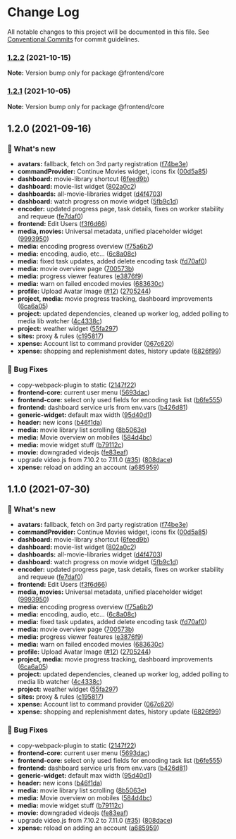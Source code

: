 # Change Log

All notable changes to this project will be documented in this file.
See [Conventional Commits](https://conventionalcommits.org) for commit guidelines.

### [1.2.2](https://github.com/furystack/multiverse/compare/@frontend/core@1.2.1...@frontend/core@1.2.2) (2021-10-15)

**Note:** Version bump only for package @frontend/core






### [1.2.1](https://github.com/furystack/multiverse/compare/@frontend/core@1.2.0...@frontend/core@1.2.1) (2021-10-05)

**Note:** Version bump only for package @frontend/core






## 1.2.0 (2021-09-16)


### 🚀 What's new

* **avatars:** fallback, fetch on 3rd party registration ([f74be3e](https://github.com/furystack/multiverse/commit/f74be3e57e2dbefef7abd5cb1383d5336a73e652))
* **commandProvider:** Continue Movies widget, icons fix ([00d5a85](https://github.com/furystack/multiverse/commit/00d5a85fb0d8fbd1b98626537c56b0de3baff2cb))
* **dashboard:** movie-library shortcut ([6feed9b](https://github.com/furystack/multiverse/commit/6feed9b8abfb95bed54cc30675d947265b1dafd6))
* **dashboard:** movie-list widget ([802a0c2](https://github.com/furystack/multiverse/commit/802a0c2cd456ff4c68c16b425055c1e507eecc49))
* **dashboards:** all-movie-libraries widget ([d4f4703](https://github.com/furystack/multiverse/commit/d4f47033e135739c6890c622300e0704c215793a))
* **dashboard:** watch progress on movie widget ([5fb9c1d](https://github.com/furystack/multiverse/commit/5fb9c1d311d4c56685cbc1fa7463942222dfc29b))
* **encoder:** updated progress page, task details, fixes on worker stability and requeue ([fe7daf0](https://github.com/furystack/multiverse/commit/fe7daf02be7a0f3d77a54c6673d2f8ea06d04fa6))
* **frontend:** Edit Users ([f3f6d66](https://github.com/furystack/multiverse/commit/f3f6d662a619a53c4915a466e092545b2c4ac360))
* **media, movies:** Universal metadata, unified placeholder widget ([9993950](https://github.com/furystack/multiverse/commit/999395099092d7eac4268023d537b9024f15c713))
* **media:** encoding progress overview ([f75a6b2](https://github.com/furystack/multiverse/commit/f75a6b2f5795104fa87e5cf87c107ae618d46d97))
* **media:** encoding, audio, etc... ([6c8a08c](https://github.com/furystack/multiverse/commit/6c8a08c3784ab2d4f8a001c38246933f75cca57b))
* **media:** fixed task updates, added delete encoding task ([fd70af0](https://github.com/furystack/multiverse/commit/fd70af04b0f4e5454fb8915c6c8eabe4248a77ff))
* **media:** movie overview page ([700573b](https://github.com/furystack/multiverse/commit/700573bd363f2c187fd46ef23aae256cafd2ea72))
* **media:** progress viewer features ([e3876f9](https://github.com/furystack/multiverse/commit/e3876f925dd4ad28ddeb6f2cf728294e128b1100))
* **media:** warn on failed encoded movies ([683630c](https://github.com/furystack/multiverse/commit/683630c9a4fdf3f0e8bfe5addd63d913eaf8d908))
* **profile:** Upload Avatar Image ([#12](https://github.com/furystack/multiverse/issues/12)) ([2705244](https://github.com/furystack/multiverse/commit/2705244f3670f46f2529adc61156c8593e14fd6a))
* **project, media:** movie progress tracking, dashboard improvements ([6ca6a05](https://github.com/furystack/multiverse/commit/6ca6a053ff85d653dc7219d1ec0ca08a95a06769))
* **project:** updated dependencies, cleaned up worker log, added polling to media lib watcher ([4c4338c](https://github.com/furystack/multiverse/commit/4c4338c6792e5ccf4f0f7a4602df4009a1a46184))
* **project:** weather widget ([55fa297](https://github.com/furystack/multiverse/commit/55fa2976eded93ced4980f17b349ad062586cb2a))
* **sites:** proxy & rules ([c195817](https://github.com/furystack/multiverse/commit/c19581720f8c411466d9eed564d082fd99516047))
* **xpense:** Account list to command provider ([067c620](https://github.com/furystack/multiverse/commit/067c6200c5dfe7065f8f9cdf081fa2231e3503d1))
* **xpense:** shopping and replenishment dates, history update ([6826f99](https://github.com/furystack/multiverse/commit/6826f992a0b2ff166edf1ac845904d6728770edf))


### 🐛 Bug Fixes

* copy-webpack-plugin to static ([2147f22](https://github.com/furystack/multiverse/commit/2147f22512fa64c2aeb3cf96c334ca926e6582ea))
* **frontend-core:** current user menu ([5693dac](https://github.com/furystack/multiverse/commit/5693dac1ffe1366225b195c919f9279e0c9d46c0))
* **frontend-core:** select only used fields for encoding task list ([b6fe555](https://github.com/furystack/multiverse/commit/b6fe55573d1d6596d15e5a018dd99dca8620761f))
* **frontend:** dashboard service urls from env.vars ([b426d81](https://github.com/furystack/multiverse/commit/b426d81fd09b101e7125a5af5df4e52fe99b176d))
* **generic-widget:** default max width ([95d40d1](https://github.com/furystack/multiverse/commit/95d40d19cec90674edd3f415c6a0a18355a50c6c))
* **header:** new icons ([b46f1da](https://github.com/furystack/multiverse/commit/b46f1da930a0d67d0638cf83890c06d4e7c1c7a0))
* **media:** movie library list scrolling ([8b5063e](https://github.com/furystack/multiverse/commit/8b5063e653e2bc6f5f5117e6f1e476bb18fb977c))
* **media:** Movie overview on mobiles ([584d4bc](https://github.com/furystack/multiverse/commit/584d4bc5a726cb3e14a9569563bdce14295b9ed4))
* **media:** movie widget stuff ([b79112c](https://github.com/furystack/multiverse/commit/b79112c6eed3c392b78816e42a3e4e9027c0b509))
* **movie:** downgraded videojs ([fe83eaf](https://github.com/furystack/multiverse/commit/fe83eaf5bb8df2f5f1ef50c1bb710653a9e52361))
* upgrade video.js from 7.10.2 to 7.11.0 ([#35](https://github.com/furystack/multiverse/issues/35)) ([808dace](https://github.com/furystack/multiverse/commit/808dacee0eeb6873b4d5c6cfa87f705d0bdd3b05))
* **xpense:** reload on adding an account ([a685959](https://github.com/furystack/multiverse/commit/a68595942d08659e469f5ed6198ca597bb42cd9a))




## 1.1.0 (2021-07-30)


### 🚀 What's new

* **avatars:** fallback, fetch on 3rd party registration ([f74be3e](https://github.com/furystack/multiverse/commit/f74be3e57e2dbefef7abd5cb1383d5336a73e652))
* **commandProvider:** Continue Movies widget, icons fix ([00d5a85](https://github.com/furystack/multiverse/commit/00d5a85fb0d8fbd1b98626537c56b0de3baff2cb))
* **dashboard:** movie-library shortcut ([6feed9b](https://github.com/furystack/multiverse/commit/6feed9b8abfb95bed54cc30675d947265b1dafd6))
* **dashboard:** movie-list widget ([802a0c2](https://github.com/furystack/multiverse/commit/802a0c2cd456ff4c68c16b425055c1e507eecc49))
* **dashboards:** all-movie-libraries widget ([d4f4703](https://github.com/furystack/multiverse/commit/d4f47033e135739c6890c622300e0704c215793a))
* **dashboard:** watch progress on movie widget ([5fb9c1d](https://github.com/furystack/multiverse/commit/5fb9c1d311d4c56685cbc1fa7463942222dfc29b))
* **encoder:** updated progress page, task details, fixes on worker stability and requeue ([fe7daf0](https://github.com/furystack/multiverse/commit/fe7daf02be7a0f3d77a54c6673d2f8ea06d04fa6))
* **frontend:** Edit Users ([f3f6d66](https://github.com/furystack/multiverse/commit/f3f6d662a619a53c4915a466e092545b2c4ac360))
* **media, movies:** Universal metadata, unified placeholder widget ([9993950](https://github.com/furystack/multiverse/commit/999395099092d7eac4268023d537b9024f15c713))
* **media:** encoding progress overview ([f75a6b2](https://github.com/furystack/multiverse/commit/f75a6b2f5795104fa87e5cf87c107ae618d46d97))
* **media:** encoding, audio, etc... ([6c8a08c](https://github.com/furystack/multiverse/commit/6c8a08c3784ab2d4f8a001c38246933f75cca57b))
* **media:** fixed task updates, added delete encoding task ([fd70af0](https://github.com/furystack/multiverse/commit/fd70af04b0f4e5454fb8915c6c8eabe4248a77ff))
* **media:** movie overview page ([700573b](https://github.com/furystack/multiverse/commit/700573bd363f2c187fd46ef23aae256cafd2ea72))
* **media:** progress viewer features ([e3876f9](https://github.com/furystack/multiverse/commit/e3876f925dd4ad28ddeb6f2cf728294e128b1100))
* **media:** warn on failed encoded movies ([683630c](https://github.com/furystack/multiverse/commit/683630c9a4fdf3f0e8bfe5addd63d913eaf8d908))
* **profile:** Upload Avatar Image ([#12](https://github.com/furystack/multiverse/issues/12)) ([2705244](https://github.com/furystack/multiverse/commit/2705244f3670f46f2529adc61156c8593e14fd6a))
* **project, media:** movie progress tracking, dashboard improvements ([6ca6a05](https://github.com/furystack/multiverse/commit/6ca6a053ff85d653dc7219d1ec0ca08a95a06769))
* **project:** updated dependencies, cleaned up worker log, added polling to media lib watcher ([4c4338c](https://github.com/furystack/multiverse/commit/4c4338c6792e5ccf4f0f7a4602df4009a1a46184))
* **project:** weather widget ([55fa297](https://github.com/furystack/multiverse/commit/55fa2976eded93ced4980f17b349ad062586cb2a))
* **sites:** proxy & rules ([c195817](https://github.com/furystack/multiverse/commit/c19581720f8c411466d9eed564d082fd99516047))
* **xpense:** Account list to command provider ([067c620](https://github.com/furystack/multiverse/commit/067c6200c5dfe7065f8f9cdf081fa2231e3503d1))
* **xpense:** shopping and replenishment dates, history update ([6826f99](https://github.com/furystack/multiverse/commit/6826f992a0b2ff166edf1ac845904d6728770edf))


### 🐛 Bug Fixes

* copy-webpack-plugin to static ([2147f22](https://github.com/furystack/multiverse/commit/2147f22512fa64c2aeb3cf96c334ca926e6582ea))
* **frontend-core:** current user menu ([5693dac](https://github.com/furystack/multiverse/commit/5693dac1ffe1366225b195c919f9279e0c9d46c0))
* **frontend-core:** select only used fields for encoding task list ([b6fe555](https://github.com/furystack/multiverse/commit/b6fe55573d1d6596d15e5a018dd99dca8620761f))
* **frontend:** dashboard service urls from env.vars ([b426d81](https://github.com/furystack/multiverse/commit/b426d81fd09b101e7125a5af5df4e52fe99b176d))
* **generic-widget:** default max width ([95d40d1](https://github.com/furystack/multiverse/commit/95d40d19cec90674edd3f415c6a0a18355a50c6c))
* **header:** new icons ([b46f1da](https://github.com/furystack/multiverse/commit/b46f1da930a0d67d0638cf83890c06d4e7c1c7a0))
* **media:** movie library list scrolling ([8b5063e](https://github.com/furystack/multiverse/commit/8b5063e653e2bc6f5f5117e6f1e476bb18fb977c))
* **media:** Movie overview on mobiles ([584d4bc](https://github.com/furystack/multiverse/commit/584d4bc5a726cb3e14a9569563bdce14295b9ed4))
* **media:** movie widget stuff ([b79112c](https://github.com/furystack/multiverse/commit/b79112c6eed3c392b78816e42a3e4e9027c0b509))
* **movie:** downgraded videojs ([fe83eaf](https://github.com/furystack/multiverse/commit/fe83eaf5bb8df2f5f1ef50c1bb710653a9e52361))
* upgrade video.js from 7.10.2 to 7.11.0 ([#35](https://github.com/furystack/multiverse/issues/35)) ([808dace](https://github.com/furystack/multiverse/commit/808dacee0eeb6873b4d5c6cfa87f705d0bdd3b05))
* **xpense:** reload on adding an account ([a685959](https://github.com/furystack/multiverse/commit/a68595942d08659e469f5ed6198ca597bb42cd9a))
